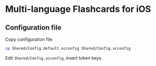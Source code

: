 # Multi-language Flashcards for iOS

## Configuration file
Copy configuration file

```bash
cp Shared/Config.default.xcconfig Shared/Config.xcconfig
```

Edit `Shared/Config.xcconfig`, insert token keys.
